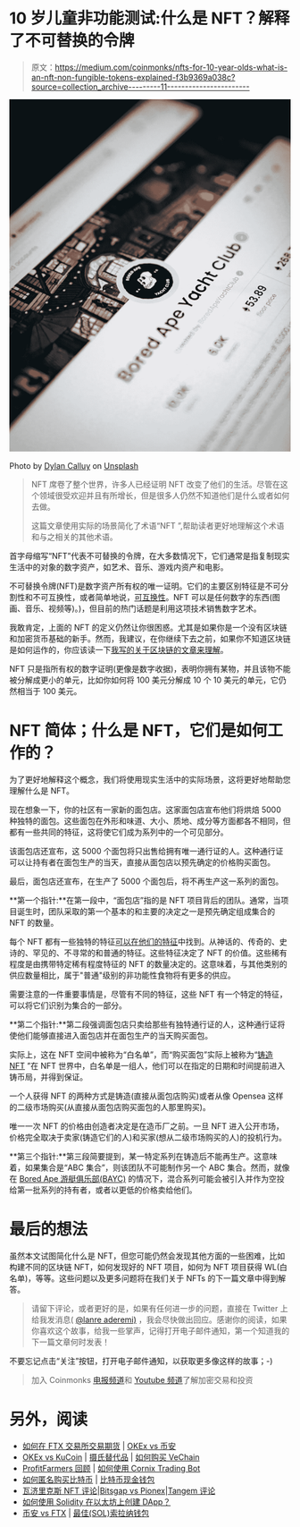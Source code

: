 # 10 岁儿童非功能测试:什么是 NFT？解释了不可替换的令牌

> 原文：<https://medium.com/coinmonks/nfts-for-10-year-olds-what-is-an-nft-non-fungible-tokens-explained-f3b9369a038c?source=collection_archive---------11----------------------->

![](img/b1e9d7a18da9b06996c925c1c8ee0ef6.png)

Photo by [Dylan Calluy](https://unsplash.com/@dylancalluy) on [Unsplash](https://unsplash.com/)

> NFT 席卷了整个世界，许多人已经证明 NFT 改变了他们的生活。尽管在这个领域很受欢迎并且有所增长，但是很多人仍然不知道他们是什么或者如何去做。
> 
> 这篇文章使用实际的场景简化了术语“NFT ”,帮助读者更好地理解这个术语和与之相关的其他术语。

首字母缩写“NFT”代表不可替换的令牌，在大多数情况下，它们通常是指复制现实生活中的对象的数字资产，如艺术、音乐、游戏内资产和电影。

不可替换令牌(NFT)是数字资产所有权的唯一证明。它们的主要区别特征是不可分割性和不可互换性，或者简单地说，[可互换性](https://www.investopedia.com/terms/f/fungibility.asp)。NFT 可以是任何数字的东西(图画、音乐、视频等)。)，但目前的热门话题是利用这项技术销售数字艺术。

我敢肯定，上面的 NFT 的定义仍然让你很困惑。尤其是如果你是一个没有区块链和加密货币基础的新手。然而，我建议，在你继续下去之前，如果你不知道区块链是如何运作的，你应该读一下[我写的关于区块链的文章来理解](/coinmonks/blockchain-for-10-year-olds-c2728b94e00e)。

NFT 只是指所有权的数字证明(更像是数字收据)，表明你拥有某物，并且该物不能被分解成更小的单元，比如你如何将 100 美元分解成 10 个 10 美元的单元，它仍然相当于 100 美元。

# NFT 简体；什么是 NFT，它们是如何工作的？

为了更好地解释这个概念，我们将使用现实生活中的实际场景，这将更好地帮助您理解什么是 NFT。

现在想象一下，你的社区有一家新的面包店。这家面包店宣布他们将烘焙 5000 种独特的面包。这些面包在外形和味道、大小、质地、成分等方面都各不相同，但都有一些共同的特征，这将使它们成为系列中的一个可见部分。

该面包店还宣布，这 5000 个面包将只出售给拥有唯一通行证的人。这种通行证可以让持有者在面包生产的当天，直接从面包店以预先确定的价格购买面包。

最后，面包店还宣布，在生产了 5000 个面包后，将不再生产这一系列的面包。

**第一个指针:**在第一段中，“面包店”指的是 NFT 项目背后的团队。通常，当项目诞生时，团队采取的第一个基本的和主要的决定之一是预先确定组成集合的 NFT 的数量。

每个 NFT 都有一些独特的特征[可以在他们的特征](https://cointelegraph.com/news/how-do-you-assess-the-value-of-an-nft)中找到。从神话的、传奇的、史诗的、罕见的、不寻常的和普通的特征。这些特征决定了 NFT 的价值。这些稀有程度是由携带特定稀有程度特征的 NFT 的数量决定的。这意味着，与其他类别的供应数量相比，属于"普通"级别的非功能性食物将有更多的供应。

需要注意的一件重要事情是，尽管有不同的特征，这些 NFT 有一个特定的特征，可以将它们识别为集合的一部分。

**第二个指针:**第二段强调面包店只卖给那些有独特通行证的人，这种通行证将使他们能够直接进入面包店并在面包生产的当天购买面包。

实际上，这在 NFT 空间中被称为“白名单”，而“购买面包”实际上被称为“[铸造 NFT](https://tokenizedhq.com/what-is-minting-nfts/) ”在 NFT 世界中，白名单是一组人，他们可以在指定的日期和时间提前进入铸币局，并得到保证。

一个人获得 NFT 的两种方式是铸造(直接从面包店购买)或者从像 Opensea 这样的二级市场购买(从直接从面包店购买面包的人那里购买)。

唯一一次 NFT 的价格由创造者决定是在造币厂之前。一旦 NFT 进入公开市场，价格完全取决于卖家(铸造它们的人)和买家(想从二级市场购买的人)的投机行为。

**第三个指针:**第三段简要提到，某一特定系列在铸造后不能再生产。这意味着，如果集合是“ABC 集合”，则该团队不可能制作另一个 ABC 集合。然而，就像在 [Bored Ape 游艇俱乐部(BAYC)](https://boredapeyachtclub.com/#/) 的情况下，混合系列可能会被引入并作为空投给第一批系列的持有者，或者以更低的价格卖给他们。

# 最后的想法

虽然本文试图简化什么是 NFT，但您可能仍然会发现其他方面的一些困难，比如构建不同的区块链 NFT，如何发现好的 NFT 项目，如何为 NFT 项目获得 WL(白名单)，等等。这些问题以及更多问题将在我们关于 NFTs 的下一篇文章中得到解答。

> 请留下评论，或者更好的是，如果有任何进一步的问题，直接在 Twitter 上给我发消息( [@lanre aderemi)](https://twitter.com/lanre_aderemi) ，我会尽快做出回应。感谢你的阅读，如果你喜欢这个故事，给我一些掌声，记得打开电子邮件通知，第一个知道我的下一篇文章何时发表！

不要忘记点击“关注”按钮，打开电子邮件通知，以获取更多像这样的故事；-)

> 加入 Coinmonks [电报频道](https://t.me/coincodecap)和 [Youtube 频道](https://www.youtube.com/c/coinmonks/videos)了解加密交易和投资

# 另外，阅读

*   [如何在 FTX 交易所交易期货](https://coincodecap.com/ftx-futures-trading) | [OKEx vs 币安](https://coincodecap.com/okex-vs-binance)
*   [OKEx vs KuCoin](https://coincodecap.com/okex-kucoin) | [摄氏替代品](https://coincodecap.com/celsius-alternatives) | [如何购买 VeChain](https://coincodecap.com/buy-vechain)
*   [ProfitFarmers 回顾](https://coincodecap.com/profitfarmers-review) | [如何使用 Cornix Trading Bot](https://coincodecap.com/cornix-trading-bot)
*   [如何匿名购买比特币](https://coincodecap.com/buy-bitcoin-anonymously) | [比特币现金钱包](https://coincodecap.com/bitcoin-cash-wallets)
*   [瓦济里克斯 NFT 评论](https://coincodecap.com/wazirx-nft-review)|[Bitsgap vs Pionex](https://coincodecap.com/bitsgap-vs-pionex)|[Tangem 评论](https://coincodecap.com/tangem-wallet-review)
*   [如何使用 Solidity 在以太坊上创建 DApp？](https://coincodecap.com/create-a-dapp-on-ethereum-using-solidity)
*   [币安 vs FTX](https://coincodecap.com/binance-vs-ftx) | [最佳(SOL)索拉纳钱包](https://coincodecap.com/solana-wallets)